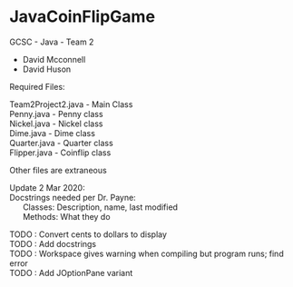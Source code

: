 # JavaCoinFlipGame

GCSC - Java - Team 2  
  
* David Mcconnell  
* David Huson  
  
Required Files:  

Team2Project2.java - Main Class  
Penny.java  - Penny class  
Nickel.java - Nickel class  
Dime.java - Dime class  
Quarter.java - Quarter class  
Flipper.java - Coinflip class  
  
Other files are extraneous

Update 2 Mar 2020:  
Docstrings needed per Dr. Payne:  
&nbsp;&nbsp;&nbsp;&nbsp;&nbsp;&nbsp;Classes: Description, name, last modified  
&nbsp;&nbsp;&nbsp;&nbsp;&nbsp;&nbsp;Methods: What they do  

TODO : Convert cents to dollars to display  
TODO : Add docstrings  
TODO : Workspace gives warning when compiling but program runs; find error  
TODO : Add JOptionPane variant  
